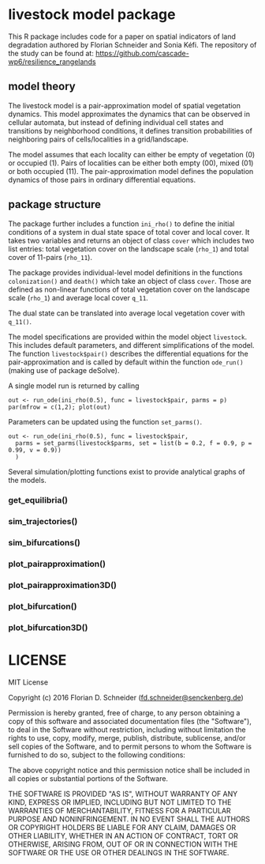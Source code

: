 # livestock model package

This R package includes code for a paper on spatial indicators of land degradation authored by Florian Schneider and Sonia Kéfi. The repository of the study can be found at: https://github.com/cascade-wp6/resilience_rangelands

## model theory

The livestock model is a pair-approximation model of spatial vegetation dynamics.  This model approximates the dynamics that can be observed in cellular automata, but instead of defining individual cell states and transitions by neighborhood conditions, it defines transition probabilities of neighboring pairs of cells/localities in a grid/landscape.

The model assumes that each locality can either be empty of vegetation (0) or occupied (1). Pairs of localities can be either both empty (00), mixed (01) or both occupied (11). The pair-approximation model defines the population dynamics of those pairs in ordinary differential equations. 


## package structure

The package further includes a function `ini_rho()` to define the initial conditions of a system in dual state space of total cover and local cover. It takes two variables and returns an object of class `cover` which includes two list entries:  total vegetation cover on the landscape scale (`rho_1`)  and total cover of 11-pairs (`rho_11`). 

The package provides individual-level model definitions in the functions `colonization()` and `death()` which take an object of class `cover`. Those are defined as non-linear functions of total vegetation cover on the landscape scale (`rho_1`)  and average local cover `q_11`.

The dual state can be translated into average local vegetation cover with `q_11()`. 

The model specifications are provided within the model object `livestock`. This includes default parameters, and different simplifications of the model. The function `livestock$pair()` describes the differential equations for the pair-approximation and is called by default within the function `ode_run()` (making use of package deSolve).

A single model run is returned by calling

```
out <- run_ode(ini_rho(0.5), func = livestock$pair, parms = p)
par(mfrow = c(1,2); plot(out)
```

Parameters can be updated using the function `set_parms()`. 

```
out <- run_ode(ini_rho(0.5), func = livestock$pair, 
  parms = set_parms(livestock$parms, set = list(b = 0.2, f = 0.9, p = 0.99, v = 0.9))
  )
```

Several simulation/plotting functions exist to provide analytical graphs of the models. 

### get_equilibria()

### sim_trajectories()

### sim_bifurcations()

### plot_pairapproximation()

### plot_pairapproximation3D()

### plot_bifurcation()

### plot_bifurcation3D()




# LICENSE

MIT License

Copyright (c) 2016 Florian D. Schneider (fd.schneider@senckenberg.de)

Permission is hereby granted, free of charge, to any person obtaining a copy
of this software and associated documentation files (the "Software"), to deal
in the Software without restriction, including without limitation the rights
to use, copy, modify, merge, publish, distribute, sublicense, and/or sell
copies of the Software, and to permit persons to whom the Software is
furnished to do so, subject to the following conditions:

The above copyright notice and this permission notice shall be included in all
copies or substantial portions of the Software.

THE SOFTWARE IS PROVIDED "AS IS", WITHOUT WARRANTY OF ANY KIND, EXPRESS OR
IMPLIED, INCLUDING BUT NOT LIMITED TO THE WARRANTIES OF MERCHANTABILITY,
FITNESS FOR A PARTICULAR PURPOSE AND NONINFRINGEMENT. IN NO EVENT SHALL THE
AUTHORS OR COPYRIGHT HOLDERS BE LIABLE FOR ANY CLAIM, DAMAGES OR OTHER
LIABILITY, WHETHER IN AN ACTION OF CONTRACT, TORT OR OTHERWISE, ARISING FROM,
OUT OF OR IN CONNECTION WITH THE SOFTWARE OR THE USE OR OTHER DEALINGS IN THE
SOFTWARE.
